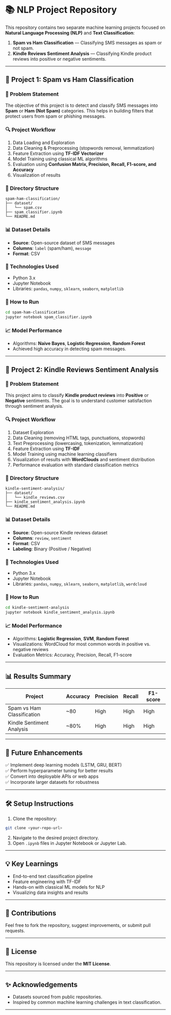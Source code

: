 # 📚 NLP Project Repository

This repository contains two separate machine learning projects focused on **Natural Language Processing (NLP)** and **Text Classification**:

1. **Spam vs Ham Classification** — Classifying SMS messages as spam or not spam.  
2. **Kindle Reviews Sentiment Analysis** — Classifying Kindle product reviews into positive or negative sentiments.

---

## 🚩 Project 1: Spam vs Ham Classification

### 📌 Problem Statement
The objective of this project is to detect and classify SMS messages into **Spam** or **Ham (Not Spam)** categories. This helps in building filters that protect users from spam or phishing messages.

### 🔍 Project Workflow
1. Data Loading and Exploration
2. Data Cleaning & Preprocessing (stopwords removal, lemmatization)
3. Feature Extraction using **TF-IDF Vectorizer**
4. Model Training using classical ML algorithms
5. Evaluation using **Confusion Matrix, Precision, Recall, F1-score, and Accuracy**
6. Visualization of results

### 📁 Directory Structure
```
spam-ham-classification/
├── dataset/
│   └── spam.csv
├── spam_classifier.ipynb
└── README.md
```

### 📊 Dataset Details
- **Source**: Open-source dataset of SMS messages
- **Columns**: `label` (spam/ham), `message`
- **Format**: CSV

### 🔧 Technologies Used
- Python 3.x
- Jupyter Notebook
- Libraries: `pandas`, `numpy`, `sklearn`, `seaborn`, `matplotlib`

### 🚀 How to Run
```bash
cd spam-ham-classification
jupyter notebook spam_classifier.ipynb
```

### 📈 Model Performance
- Algorithms: **Naive Bayes**, **Logistic Regression**, **Random Forest**
- Achieved high accuracy in detecting spam messages.


---

## 🚩 Project 2: Kindle Reviews Sentiment Analysis

### 📌 Problem Statement
This project aims to classify **Kindle product reviews** into **Positive** or **Negative** sentiments. The goal is to understand customer satisfaction through sentiment analysis.

### 🔍 Project Workflow
1. Dataset Exploration
2. Data Cleaning (removing HTML tags, punctuations, stopwords)
3. Text Preprocessing (lowercasing, tokenization, lemmatization)
4. Feature Extraction using **TF-IDF**
5. Model Training using machine learning classifiers
6. Visualization of results with **WordClouds** and sentiment distribution
7. Performance evaluation with standard classification metrics

### 📁 Directory Structure
```
kindle-sentiment-analysis/
├── dataset/
│   └── kindle_reviews.csv
├── kindle_sentiment_analysis.ipynb
└── README.md
```

### 📊 Dataset Details
- **Source**: Open-source Kindle reviews dataset
- **Columns**: `review`, `sentiment`
- **Format**: CSV
- **Labeling**: Binary (Positive / Negative)

### 🔧 Technologies Used
- Python 3.x
- Jupyter Notebook
- Libraries: `pandas`, `numpy`, `sklearn`, `seaborn`, `matplotlib`, `wordcloud`

### 🚀 How to Run
```bash
cd kindle-sentiment-analysis
jupyter notebook kindle_sentiment_analysis.ipynb
```

### 📈 Model Performance
- Algorithms: **Logistic Regression**, **SVM**, **Random Forest**
- Visualizations: WordCloud for most common words in positive vs. negative reviews
- Evaluation Metrics: Accuracy, Precision, Recall, F1-score


---

## 📊 Results Summary
| Project                        | Accuracy | Precision | Recall | F1-score |
|--------------------------------|----------|-----------|--------|----------|
| Spam vs Ham Classification     | ~80     | High      | High   | High     |
| Kindle Sentiment Analysis      | ~80%     | High      | High   | High     |

---

## 🚧 Future Enhancements
✅ Implement deep learning models (LSTM, GRU, BERT)  
✅ Perform hyperparameter tuning for better results  
✅ Convert into deployable APIs or web apps  
✅ Incorporate larger datasets for robustness  

---

## 🛠️ Setup Instructions
1. Clone the repository:
```bash
git clone <your-repo-url>
```
2. Navigate to the desired project directory.
3. Open `.ipynb` files in Jupyter Notebook or Jupyter Lab.

---

## 💡 Key Learnings
- End-to-end text classification pipeline
- Feature engineering with TF-IDF
- Hands-on with classical ML models for NLP
- Visualizing data insights and results

---

## 🤝 Contributions
Feel free to fork the repository, suggest improvements, or submit pull requests.

---

## 📄 License
This repository is licensed under the **MIT License**.

---

## ✨ Acknowledgements
- Datasets sourced from public repositories.
- Inspired by common machine learning challenges in text classification.

---
